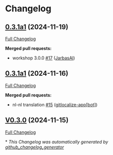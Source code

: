 # Changelog

## [0.3.1a1](https://github.com/OpenVoiceOS/ovos-skill-speedtest/tree/0.3.1a1) (2024-11-19)

[Full Changelog](https://github.com/OpenVoiceOS/ovos-skill-speedtest/compare/0.3.1a1...0.3.1a1)

**Merged pull requests:**

- workshop 3.0.0 [\#17](https://github.com/OpenVoiceOS/ovos-skill-speedtest/pull/17) ([JarbasAl](https://github.com/JarbasAl))

## [0.3.1a1](https://github.com/OpenVoiceOS/ovos-skill-speedtest/tree/0.3.1a1) (2024-11-16)

[Full Changelog](https://github.com/OpenVoiceOS/ovos-skill-speedtest/compare/V0.3.0...0.3.1a1)

**Merged pull requests:**

- nl-nl translation [\#15](https://github.com/OpenVoiceOS/ovos-skill-speedtest/pull/15) ([gitlocalize-app[bot]](https://github.com/apps/gitlocalize-app))

## [V0.3.0](https://github.com/OpenVoiceOS/ovos-skill-speedtest/tree/V0.3.0) (2024-11-15)

[Full Changelog](https://github.com/OpenVoiceOS/ovos-skill-speedtest/compare/0.3.0...V0.3.0)



\* *This Changelog was automatically generated by [github_changelog_generator](https://github.com/github-changelog-generator/github-changelog-generator)*
